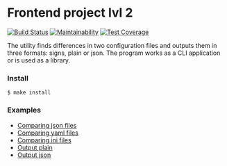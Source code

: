 # Frontend project lvl 2

[![Build Status](https://travis-ci.org/Slavakaderkin/frontend-project-lvl2.svg?branch=master)](https://travis-ci.org/Slavakaderkin/frontend-project-lvl2) [![Maintainability](https://api.codeclimate.com/v1/badges/20aabca06b4c0c763999/maintainability)](https://codeclimate.com/github/Slavakaderkin/frontend-project-lvl2/maintainability) [![Test Coverage](https://api.codeclimate.com/v1/badges/20aabca06b4c0c763999/test_coverage)](https://codeclimate.com/github/Slavakaderkin/frontend-project-lvl2/test_coverage)

The utility finds differences in two configuration files and outputs them in three formats: signs, plain or json. The program works as a CLI application or is used as a library.

### Install

`
$ make install
`

### Examples 

* [Comparing json files](https://asciinema.org/a/jbW2x862ipxtj8JnpEYS3KOaK)
* [Comparing yaml files](https://asciinema.org/a/zQM2FRwOGAyJ4SslFmyTwL2V6)
* [Comparing ini files](https://asciinema.org/a/r4RumrTB0yIppvYDXZS4XFnbK)
* [Output plain](https://asciinema.org/a/FpA4QOS9ag88fbXHXFE25bRto)
* [Output json](https://asciinema.org/a/tMlzdS2io5TwDHHg297COasxJ)
